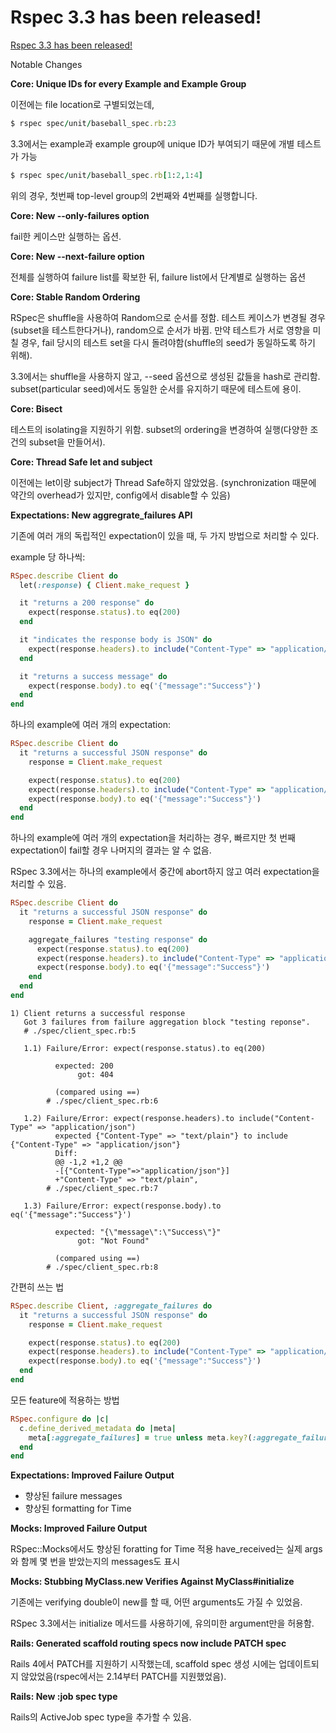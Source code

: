 # Rspec 3.3 has been released!

[Rspec 3.3 has been released!](http://rspec.info/blog/2015/06/rspec-3-3-has-been-released/)


Notable Changes

**Core: Unique IDs for every Example and Example Group**

이전에는 file location로 구별되었는데,

```Ruby
$ rspec spec/unit/baseball_spec.rb:23
```

3.3에서는 example과 example group에 unique ID가 부여되기 때문에
개별 테스트가 가능

```Ruby
$ rspec spec/unit/baseball_spec.rb[1:2,1:4]
```

위의 경우, 첫번째 top-level group의 2번째와 4번째를 실행합니다.

**Core: New --only-failures option**

fail한 케이스만 실행하는 옵션.

**Core: New --next-failure option**

전체를 실행하여 failure list를 확보한 뒤,
failure list에서 단계별로 실행하는 옵션

**Core: Stable Random Ordering**

RSpec은 shuffle을 사용하여 Random으로 순서를 정함.
테스트 케이스가 변경될 경우(subset을 테스트한다거나), random으로 순서가 바뀜.
만약 테스트가 서로 영향을 미칠 경우, fail 당시의 테스트 set을 다시 돌려야함(shuffle의 seed가 동일하도록 하기 위해).

3.3에서는 shuffle을 사용하지 않고, --seed 옵션으로 생성된 값들을 hash로 관리함.
subset(particular seed)에서도 동일한 순서를 유지하기 때문에 테스트에 용이.

**Core: Bisect**

테스트의 isolating을 지원하기 위함.
subset의 ordering을 변경하여 실행(다양한 조건의 subset을 만들어서).


**Core: Thread Safe let and subject**

이전에는 let이랑 subject가 Thread Safe하지 않았었음.
(synchronization 때문에 약간의 overhead가 있지만, config에서 disable할 수 있음)


**Expectations: New aggregrate_failures API**

기존에 여러 개의 독립적인 expectation이 있을 때, 두 가지 방법으로 처리할 수 있다.

example 당 하나씩:
```Ruby
RSpec.describe Client do
  let(:response) { Client.make_request }

  it "returns a 200 response" do
    expect(response.status).to eq(200)
  end

  it "indicates the response body is JSON" do
    expect(response.headers).to include("Content-Type" => "application/json")
  end

  it "returns a success message" do
    expect(response.body).to eq('{"message":"Success"}')
  end
end
```

하나의 example에 여러 개의 expectation:
```Ruby
RSpec.describe Client do
  it "returns a successful JSON response" do
    response = Client.make_request

    expect(response.status).to eq(200)
    expect(response.headers).to include("Content-Type" => "application/json")
    expect(response.body).to eq('{"message":"Success"}')
  end
end
```

하나의 example에 여러 개의 expectation을 처리하는 경우, 빠르지만 첫 번째 expectation이 fail할 경우 나머지의 결과는 알 수 없음.

RSpec 3.3에서는 하나의 example에서 중간에 abort하지 않고 여러 expectation을 처리할 수 있음.

```Ruby
RSpec.describe Client do
  it "returns a successful JSON response" do
    response = Client.make_request

    aggregate_failures "testing response" do
      expect(response.status).to eq(200)
      expect(response.headers).to include("Content-Type" => "application/json")
      expect(response.body).to eq('{"message":"Success"}')
    end
  end
end
```

```
1) Client returns a successful response
   Got 3 failures from failure aggregation block "testing reponse".
   # ./spec/client_spec.rb:5

   1.1) Failure/Error: expect(response.status).to eq(200)

          expected: 200
               got: 404

          (compared using ==)
        # ./spec/client_spec.rb:6

   1.2) Failure/Error: expect(response.headers).to include("Content-Type" => "application/json")
          expected {"Content-Type" => "text/plain"} to include {"Content-Type" => "application/json"}
          Diff:
          @@ -1,2 +1,2 @@
          -[{"Content-Type"=>"application/json"}]
          +"Content-Type" => "text/plain",
        # ./spec/client_spec.rb:7

   1.3) Failure/Error: expect(response.body).to eq('{"message":"Success"}')

          expected: "{\"message\":\"Success\"}"
               got: "Not Found"

          (compared using ==)
        # ./spec/client_spec.rb:8
```

간편히 쓰는 법

```Ruby
RSpec.describe Client, :aggregate_failures do
  it "returns a successful JSON response" do
    response = Client.make_request

    expect(response.status).to eq(200)
    expect(response.headers).to include("Content-Type" => "application/json")
    expect(response.body).to eq('{"message":"Success"}')
  end
end
```

모든 feature에 적용하는 방법
```Ruby
RSpec.configure do |c|
  c.define_derived_metadata do |meta|
    meta[:aggregate_failures] = true unless meta.key?(:aggregate_failures)
  end
end
```


**Expectations: Improved Failure Output**

- 향상된 failure messages
- 향상된 formatting for Time


**Mocks: Improved Failure Output**

RSpec::Mocks에서도 향상된 foratting for Time 적용
have_received는 실제 args와 함께 몇 번을 받았는지의 messages도 표시


**Mocks: Stubbing MyClass.new Verifies Against MyClass#initialize**

기존에는 verifying double이 new를 할 때, 어떤 arguments도 가질 수 있었음.

RSpec 3.3에서는 initialize 메서드를 사용하기에, 유의미한 argument만을 허용함.


**Rails: Generated scaffold routing specs now include PATCH spec**

Rails 4에서 PATCH를 지원하기 시작했는데, scaffold spec 생성 시에는 업데이트되지 않았었음(rspec에서는 2.14부터 PATCH를 지원했었음).


**Rails: New :job spec type**

Rails의 ActiveJob spec type을 추가할 수 있음.

